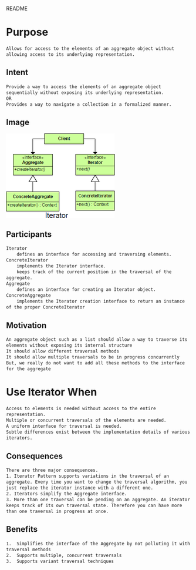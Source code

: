 README

# Purpose

	Allows for access to the elements of an aggregate object without allowing access to its underlying representation.
## Intent ##

	Provide a way to access the elements of an aggregate object sequentially without exposing its underlying representation.
	OR
	Provides a way to navigate a collection in a formalized manner.

## Image ##

![alt text](./Images/Iterator-1.md.png "Iterator")

## Participants ##

	Iterator
		defines an interface for accessing and traversing elements.
	ConcreteIterator
		implements the Iterator interface.
		keeps track of the current position in the traversal of the aggregate.
	Aggregate
		defines an interface for creating an Iterator object.
	ConcreteAggregate
		implements the Iterator creation interface to return an instance of the proper ConcreteIterator

## Motivation ##

	An aggregate object such as a list should allow a way to traverse its elements without exposing its internal structure
	It should allow different traversal methods
	It should allow multiple traversals to be in progress concurrently
	But, we really do not want to add all these methods to the interface for the aggregate

# Use Iterator When ##

	Access to elements is needed without access to the entire representation.
	Multiple or concurrent traversals of the elements are needed.
	A uniform interface for traversal is needed.
	Subtle differences exist between the implementation details of various iterators.

## Consequences ##

	There are three major consequences.
	1. Iterator Pattern supports variations in the traversal of an aggregate. Every time you want to change the traversal algorithm, you just replace the iterator instance with a different one.
	2. Iterators simplify the Aggregate interface.
	3. More than one traversal can be pending on an aggregate. An iterator keeps track of its own traversal state. Therefore you can have more than one traversal in progress at once.

## Benefits ##

	1. 	Simplifies the interface of the Aggregate by not polluting it with traversal methods
	2. 	Supports multiple, concurrent traversals
	3. 	Supports variant traversal techniques

